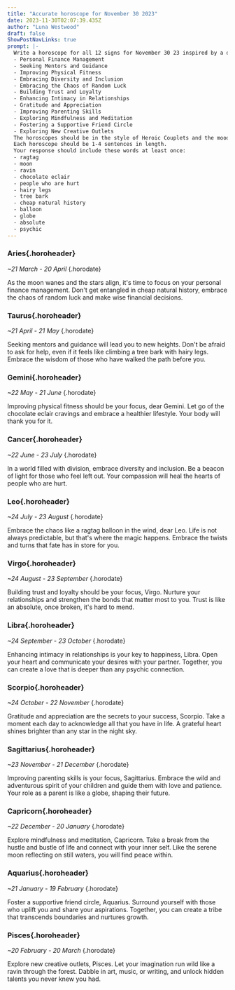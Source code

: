 ```yaml
---
title: "Accurate horoscope for November 30 2023"
date: 2023-11-30T02:07:39.435Z
author: "Luna Westwood"
draft: false
ShowPostNavLinks: true
prompt: |-
  Write a horoscope for all 12 signs for November 30 23 inspired by a different focus for each. Ensure you do not include the focus in the response:
  - Personal Finance Management
  - Seeking Mentors and Guidance
  - Improving Physical Fitness
  - Embracing Diversity and Inclusion
  - Embracing the Chaos of Random Luck
  - Building Trust and Loyalty
  - Enhancing Intimacy in Relationships
  - Gratitude and Appreciation
  - Improving Parenting Skills
  - Exploring Mindfulness and Meditation
  - Fostering a Supportive Friend Circle
  - Exploring New Creative Outlets
  The horoscopes should be in the style of Heroic Couplets and the mood of moody
  Each horoscope should be 1-4 sentences in length.
  Your response should include these words at least once:
  - ragtag
  - moon
  - ravin
  - chocolate eclair
  - people who are hurt
  - hairy legs
  - tree bark
  - cheap natural history
  - balloon
  - globe
  - absolute
  - psychic
---
```


### Aries{.horoheader}

*~21 March - 20 April*
{.horodate}

As the moon wanes and the stars align, it's time to focus on your personal finance management. Don't get entangled in cheap natural history, embrace the chaos of random luck and make wise financial decisions.


### Taurus{.horoheader}

*~21 April - 21 May*
{.horodate}

Seeking mentors and guidance will lead you to new heights. Don't be afraid to ask for help, even if it feels like climbing a tree bark with hairy legs. Embrace the wisdom of those who have walked the path before you.


### Gemini{.horoheader}

*~22 May - 21 June*
{.horodate}

Improving physical fitness should be your focus, dear Gemini. Let go of the chocolate eclair cravings and embrace a healthier lifestyle. Your body will thank you for it.


### Cancer{.horoheader}

*~22 June - 23 July*
{.horodate}

In a world filled with division, embrace diversity and inclusion. Be a beacon of light for those who feel left out. Your compassion will heal the hearts of people who are hurt.


### Leo{.horoheader}

*~24 July - 23 August*
{.horodate}

Embrace the chaos like a ragtag balloon in the wind, dear Leo. Life is not always predictable, but that's where the magic happens. Embrace the twists and turns that fate has in store for you.


### Virgo{.horoheader}

*~24 August - 23 September*
{.horodate}

Building trust and loyalty should be your focus, Virgo. Nurture your relationships and strengthen the bonds that matter most to you. Trust is like an absolute, once broken, it's hard to mend.


### Libra{.horoheader}

*~24 September - 23 October*
{.horodate}

Enhancing intimacy in relationships is your key to happiness, Libra. Open your heart and communicate your desires with your partner. Together, you can create a love that is deeper than any psychic connection.


### Scorpio{.horoheader}

*~24 October - 22 November*
{.horodate}

Gratitude and appreciation are the secrets to your success, Scorpio. Take a moment each day to acknowledge all that you have in life. A grateful heart shines brighter than any star in the night sky.


### Sagittarius{.horoheader}

*~23 November - 21 December*
{.horodate}

Improving parenting skills is your focus, Sagittarius. Embrace the wild and adventurous spirit of your children and guide them with love and patience. Your role as a parent is like a globe, shaping their future.


### Capricorn{.horoheader}

*~22 December - 20 January*
{.horodate}

Explore mindfulness and meditation, Capricorn. Take a break from the hustle and bustle of life and connect with your inner self. Like the serene moon reflecting on still waters, you will find peace within.


### Aquarius{.horoheader}

*~21 January - 19 February*
{.horodate}

Foster a supportive friend circle, Aquarius. Surround yourself with those who uplift you and share your aspirations. Together, you can create a tribe that transcends boundaries and nurtures growth.


### Pisces{.horoheader}

*~20 February - 20 March*
{.horodate}

Explore new creative outlets, Pisces. Let your imagination run wild like a ravin through the forest. Dabble in art, music, or writing, and unlock hidden talents you never knew you had.

